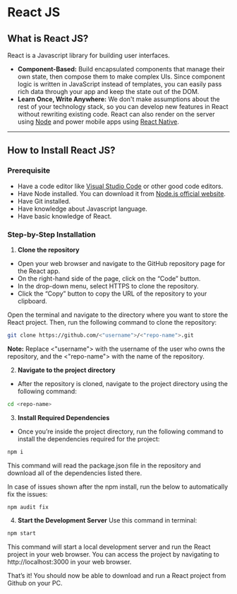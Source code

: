 # React JS

## What is React JS?

React is a Javascript library for building user interfaces. 

- **Component-Based:** Build encapsulated components that manage their own state, then compose them to make complex UIs. Since component logic is written in JavaScript instead of templates, you can easily pass rich data through your app and keep the state out of the DOM.
- **Learn Once, Write Anywhere:** We don't make assumptions about the rest of your technology stack, so you can develop new features in React without rewriting existing code. React can also render on the server using [Node](https://nodejs.org/en) and power mobile apps using [React Native](https://reactnative.dev/).

---

## How to Install React JS?

### Prerequisite

- Have a code editor like [Visual Studio Code](https://code.visualstudio.com/) or other good code editors.
- Have Node installed. You can download it from [Node.js official website](https://nodejs.org/).
- Have Git installed.
- Have knowledge about Javascript language. 
- Have basic knowledge of React.

### Step-by-Step Installation

1. **Clone the repository**
- Open your web browser and navigate to the GitHub repository page for the React app.
- On the right-hand side of the page, click on the “Code” button.
- In the drop-down menu, select HTTPS to clone the repository.
- Click the “Copy” button to copy the URL of the repository to your clipboard.

Open the terminal and navigate to the directory where you want to store the React project. Then, run the following command to clone the repository:
```bash
git clone https://github.com/<"username">/<"repo-name">.git
```
**Note:** Replace <"username"> with the username of the user who owns the repository, and the <"repo-name"> with the name of the repository.

2. **Navigate to the project directory**
- After the repository is cloned, navigate to the project directory using the following command: 
```bash
cd <repo-name>
```

3. **Install Required Dependencies**
- Once you’re inside the project directory, run the following command to install the dependencies required for the project:
```bash 
npm i
```
This command will read the package.json file in the repository and download all of the dependencies listed there.

In case of issues shown after the npm install, run the below to automatically fix the issues:
```bash
npm audit fix
```

4. **Start the Development Server**
Use this command in terminal:
```bash
npm start
```
This command will start a local development server and run the React project in your web browser. You can access the project by navigating to http://localhost:3000 in your web browser.

That’s it! You should now be able to download and run a React project from Github on your PC.
